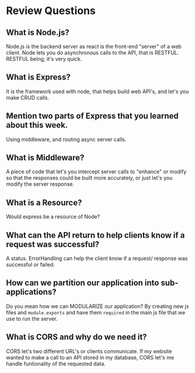 # Review Questions

## What is Node.js?
Node.js is the backend server as react is the front-end "server" of a web client. Node lets you do asynchronous calls to the API, that is RESTFUL.
RESTFUL being; it's very quick.

## What is Express?
It is the framework used with node, that helps build web API's, and let's you make CRUD calls.

## Mention two parts of Express that you learned about this week.
Using middleware, and routing async server calls.

## What is Middleware?
A piece of code that let's you intercept server calls to "enhance" or modify so that the responses could be built more accurately, or just let's you modify
the server response.

## What is a Resource?
Would express be a resource of Node?

## What can the API return to help clients know if a request was successful?
A status. ErrorHandling can help the client know if a request/ response was successful or failed.

## How can we partition our application into sub-applications?
Do you mean how we can MODULARIZE our application? By creating new js files and ```module.exports``` and have them ```required``` in the main js file that
we use to run the server.

## What is CORS and why do we need it?
CORS let's two different URL's or clients communicate. If my website wanted to make a call to an API stored in my database, CORS let's me handle funtionality of the requested data.
